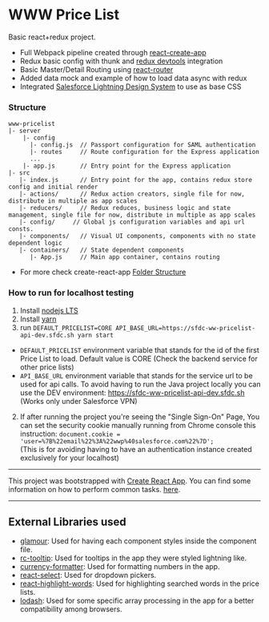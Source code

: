 
# WWW Price List

Basic react+redux project.
- Full Webpack pipeline created through [react-create-app](https://github.com/facebookincubator/create-react-app)
- Redux basic config with thunk and [redux devtools](https://github.com/zalmoxisus/redux-devtools-extension) integration
- Basic Master/Detail Routing using [react-router](https://reacttraining.com/react-router)
- Added data mock and example of how to load data async with redux
- Integrated [Salesforce Lightning Design System](https://www.lightningdesignsystem.com) to use as base CSS

### Structure
```
www-pricelist
|- server
    |- config
      |- config.js  // Passport configuration for SAML authentication
      |- routes     // Route configuration for the Express application
      ...
    |- app.js       // Entry point for the Express application
|- src
   |- index.js      // Entry point for the app, contains redux store config and initial render
   |- actions/      // Redux action creators, single file for now, distribute in multiple as app scales
   |- reducers/     // Redux reduces, business logic and state management, single file for now, distribute in multiple as app scales
   |- config/     // Global js configuration variables and api url consts.
   |- components/   // Visual UI components, components with no state dependent logic
   |- containers/   // State dependent components
      |- App.js     // Main app container, contains routing
```
* For more check create-react-app [Folder Structure](#folder-structure)

### How to run for localhost testing
1. Install [nodejs LTS](https://nodejs.org/en/download/)
2. Install [yarn](https://yarnpkg.com)
3. run ```DEFAULT_PRICELIST=CORE API_BASE_URL=https://sfdc-ww-pricelist-api-dev.sfdc.sh yarn start```
  - ```DEFAULT_PRICELIST``` environment variable that stands for the id of the first Price List to load. Default value is CORE (Check the backend service for other price lists)
  - ```API_BASE_URL``` environment variable that stands for the service url to be used for api calls. To avoid having to run the Java project locally you can use the DEV environment: https://sfdc-ww-pricelist-api-dev.sfdc.sh (Works only under Salesforce VPN)
2. If after running the project you're seeing the "Single Sign-On" Page, You can set the security cookie manually running from Chrome console this instruction:
  ```document.cookie = 'user=%7B%22email%22%3A%22wwp%40salesforce.com%22%7D';``` <br>(This is for avoiding having to have an authentication instance created exclusively for your localhost)


---------
This project was bootstrapped with [Create React App](https://github.com/facebookincubator/create-react-app).
You can find some information on how to perform common tasks. [here](https://github.com/facebookincubator/create-react-app/blob/master/packages/react-scripts/template/README.md).

---------

## External Libraries used

- [glamour](https://www.npmjs.com/package/glamor): Used for having each component styles inside the component file.
- [rc-tooltip](https://www.npmjs.com/package/rc-tooltip): Used for tooltips in the app they were styled lightning like.
- [currency-formatter](https://www.npmjs.com/package/currency-formatter): Used for formatting numbers in the app.
- [react-select](https://www.npmjs.com/package/react-select): Used for dropdown pickers.
- [react-highlight-words](https://www.npmjs.com/package/react-highlight-words): Used for highlighting searched words in the price lists.
- [lodash](https://www.npmjs.com/package/lodash): Used for some specific array processing in the app for a better compatibility among browsers.
